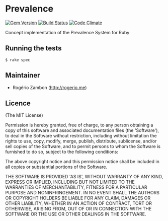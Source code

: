 Prevalence
==========

[![Gem Version](https://badge.fury.io/rb/prevalence.png)](https://badge.fury.io/rb/prevalence.png)
[![Build Status](https://travis-ci.org/rogeriozambon/prevalence.png?branch=master)](https://travis-ci.org/rogeriozambon/prevalence)
[![Code Climate](https://codeclimate.com/github/rogeriozambon/prevalence.png)](https://codeclimate.com/github/rogeriozambon/prevalence)

Concept implementation of the Prevalence System for Ruby

Running the tests
-----------------

    $ rake spec

Maintainer
----------

* Rogério Zambon (http://rogerio.me)

Licence
-------

(The MIT License)

Permission is hereby granted, free of charge, to any person obtaining a copy of this software and associated documentation files (the 'Software'), to deal in the Software without restriction, including without limitation the rights to use, copy, modify, merge, publish, distribute, sublicense, and/or sell copies of the Software, and to permit persons to whom the Software is furnished to do so, subject to the following conditions:

The above copyright notice and this permission notice shall be included in all copies or substantial portions of the Software.

THE SOFTWARE IS PROVIDED 'AS IS', WITHOUT WARRANTY OF ANY KIND, EXPRESS OR IMPLIED, INCLUDING BUT NOT LIMITED TO THE WARRANTIES OF MERCHANTABILITY, FITNESS FOR A PARTICULAR PURPOSE AND NONINFRINGEMENT. IN NO EVENT SHALL THE AUTHORS OR COPYRIGHT HOLDERS BE LIABLE FOR ANY CLAIM, DAMAGES OR OTHER LIABILITY, WHETHER IN AN ACTION OF CONTRACT, TORT OR OTHERWISE, ARISING FROM, OUT OF OR IN CONNECTION WITH THE SOFTWARE OR THE USE OR OTHER DEALINGS IN THE SOFTWARE.
